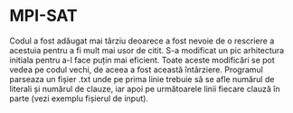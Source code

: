 # MPI-SAT
Codul a fost adăugat mai târziu deoarece a fost nevoie de o rescriere a acestuia pentru a fi mult mai usor de citit. S-a modificat un pic arhitectura initiala pentru a-l face puțin mai eficient. Toate aceste modificări se pot vedea pe codul vechi, de aceea a fost această întârziere.
Programul parseaza un fișier .txt unde pe prima linie trebuie să se afle numărul de literali și numărul de clauze, iar apoi pe următoarele linii fiecare clauză în parte (vezi exemplu fișierul de input).
